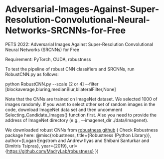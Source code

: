 # Adversarial-Images-Against-Super-Resolution-Convolutional-Neural-Networks-SRCNNs-for-Free
PETS 2022: Adversarial Images Against Super-Resolution Convolutional Neural Networks (SRCNNs) for Free


Requirement: PyTorch, CUDA, robustness

To test the pipeline of robust CNN classifiers and SRCNNs, run RobustCNN.py as follows:

python RobustCNN.py --scale [2 or 4] --filter [blockaverage,bluring,medianBlur,bilateralFilter,None]

Note that the CNNs are trained on ImageNet dataset. We selected 1000 of images randomly. If you want to select other set of random images in the code, download ImageNet data set and then uncomment Selecting_Candidate_Images() function first. Also you need to provide the address of ImageNet directory (e.g., --imagenet_dir ./data/Imagenet).



We downloaded robust CNNs from [robustness github](https://github.com/MadryLab/robustness) ( Check Robustness package here: @misc{robustness,
   title={Robustness (Python Library)},
   author={Logan Engstrom and Andrew Ilyas and Shibani Santurkar and Dimitris Tsipras},
   year={2019},
   url={https://github.com/MadryLab/robustness}
})


